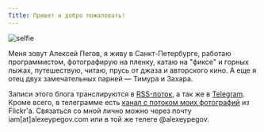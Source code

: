 ```yaml
---
Title: Привет и добро пожаловать!
---
```


![selfie](images/selfie.jpg)

Меня зовут Алексей Пегов, я живу в Санкт-Петербурге, работаю программистом, фотографирую на пленку, катаю на "фиксе" и горных лыжах, путешествую, читаю, прусь от джаза и авторского кино. А еще я отец двух замечательных парней — Тимура и Захара.

Записи этого блога транслируются в [RSS-поток](https://feed.feedburner.com/false-movement), а так же в [Telegram](https://t.me/pegovinteresting). Кроме всего, в телеграмме есть [канал с потоком моих фотографий](https://t.me/pegovphotography) из Flickr'а. Связаться со мной лично можно через почту iam[at]alexeypegov.com или в той же телеге @alexeypegov.